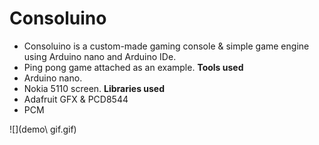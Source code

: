 # Consoluino
- Consoluino is a custom-made gaming console & simple game engine using Arduino nano and Arduino IDe.
- Ping pong game attached as an example.
**Tools used**
- Arduino nano.
- Nokia 5110 screen.
**Libraries used**
- Adafruit GFX & PCD8544
- PCM

![](demo\ gif.gif)
